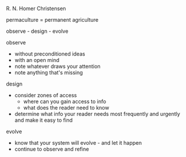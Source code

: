 R. N. Homer Christensen

permaculture = permanent agriculture

observe - design - evolve

observe
- without preconditioned ideas
- with an open mind
- note whatever draws your attention
- note anything that's missing

design
- consider zones of access
    + where can you gain access to info
    + what does the reader need to know
- determine what info your reader needs most frequently and urgently and make it easy to find

evolve
- know that your system will evolve - and let it happen
- continue to observe and refine


